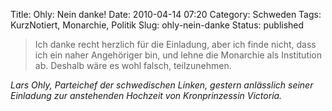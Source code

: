 Title: Ohly: Nein danke!
Date: 2010-04-14 07:20
Category: Schweden
Tags: KurzNotiert, Monarchie, Politik
Slug: ohly-nein-danke
Status: published

> Ich danke recht herzlich für die Einladung, aber ich finde nicht, dass
> ich ein naher Angehöriger bin, und lehne die Monarchie als Institution
> ab. Deshalb wäre es wohl falsch, teilzunehmen.

*Lars Ohly, Parteichef der schwedischen Linken, gestern anlässlich
seiner Einladung zur anstehenden Hochzeit von Kronprinzessin Victoria.*

